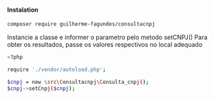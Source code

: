 #### Instalation

```sh
composer require guilherme-fagundes/consultacnpj
```

Instancie a classe e informer o parametro pelo metodo setCNPJ()
Para obter os resultados, passe os valores respectivos no local adequado


```sh
<?php

require './vendor/autoload.php';

$cnpj = new \src\Consultacnpj\Consulta_cnpj();
$cnpj->setCnpj($cnpj);

```






